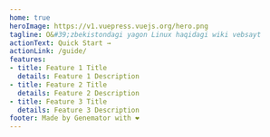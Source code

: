 ```yaml
---
home: true
heroImage: https://v1.vuepress.vuejs.org/hero.png
tagline: O&#39;zbekistondagi yagon Linux haqidagi wiki vebsayt
actionText: Quick Start →
actionLink: /guide/
features:
- title: Feature 1 Title
  details: Feature 1 Description
- title: Feature 2 Title
  details: Feature 2 Description
- title: Feature 3 Title
  details: Feature 3 Description
footer: Made by Genemator with ❤️
---
```

